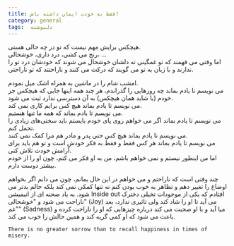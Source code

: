 ```yaml
---
title: فقط به خودت ایمان داشته باش!
category: general
tags:  دلنوشته
---
```


هیچکس برایش مهم نیست که تو در چه حالی هستی.<br /> 
رنج می کشی، درد داری، خوشحالی، ...  <br />
اما وقتی می فهمند که تو غمگینی ته دلشان خوشحال می شوند که خودشان درد تو را ندارند و با زبان به تو می گویند که درکت می کنند و ناراحتند که تو ناراحتی. 

امشب شام را در ماشین به همراه اشک میل نمودم.  <br />
می نویسم تا یادم بماند چه روزهایی را گذراندم، هر چند همه اینها جایی که هیچکس جز خودم (یا شاید همان هیچکس) به آن دسترسی ندارد ثبت می شود. <br />
می نویسم تا یادم بماند هیچ کس برایم کاری نمی کند‌.  <br />
می نویسم تا یادم بماند که همه ما تنها هستیم.  <br />
می نویسم تا یادم بماند اگر می خواهم روی پای خودم بایستم باید سختی‌های زیادی را تحمل کنم. <br />
 می نویسم تا یادم بماند هیچ کس حتی پدر و مادر هم مرا کمک نمی کنند.  <br />
می نویسم تا یادم بماند هر کس فقط و فقط به فکر خودش است و تو هم باید برای آرامش خودت تلاش کنی.  <br />
اما من اینطور نیستم و نمی خواهم باشم، من به او فکر می کنم، چون او را از خودم بیشتر دوست دارم. <br />

چند وقتی است که ناراحتم و می خواهم در این حال بمانم، چون می دانم اگر بخواهم اوضاع را تغییر دهم و تظاهر به خوب بودن کنم نه تنها کمکی نمی کند بلکه حالم بدتر می شود. به یاد صحنه ای از انیمیشن Inside out افتادم که یکی از موجودات تخیلی دخترک ناراحت می شود و "خوشحالی" (Joy) می آید تا او را شاد کند ولی تاثیری ندارد، بعد "غم" (Sadness) میا آید و با او صحبت می کند درباره چیزهایی که او را ناراحت کرده و باعث می شود که او کمی گریه کند و همین حالش را خوب می کند.

    There is no greater sorrow than to recall happiness in times of misery.




